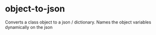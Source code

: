 # object-to-json

Converts a class object to a json / dictionary.
Names the object variables dynamically on the json

